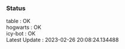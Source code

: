 ### Status


table : OK  
hogwarts : OK  
icy-bot : OK  
Latest Update : 2023-02-26 20:08:24.134488
